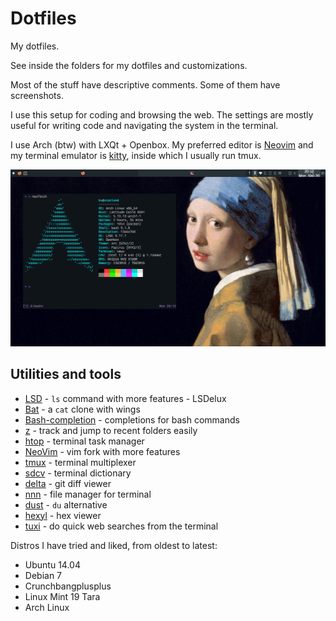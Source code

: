 # Dotfiles

My dotfiles.

See inside the folders for my dotfiles and customizations.

Most of the stuff have descriptive comments. Some of them have screenshots.

I use this setup for coding and browsing the web. The settings are mostly useful for writing code and navigating the system in the terminal.

I use Arch (btw) with LXQt + Openbox. My preferred editor is [Neovim](https://neovim.io/) and my terminal emulator is [kitty](https://sw.kovidgoyal.net/kitty/), inside which I usually run tmux.


![image](5c1cbdb.png)

## Utilities and tools
- [LSD](https://github.com/Peltoche/lsd) - `ls` command with more features - LSDelux
- [Bat](https://github.com/sharkdp/bat) - a `cat` clone with wings
- [Bash-completion](https://github.com/scop/bash-completion) - completions for bash commands
- [z](https://github.com/rupa/z) - track and jump to recent folders easily
- [htop](https://hisham.hm/htop/) - terminal task manager
- [NeoVim](https://neovim.io) - vim fork with more features
- [tmux](https://github.com/tmux/tmux/wiki) - terminal multiplexer
- [sdcv](http://dushistov.github.io/sdcv/) - terminal dictionary
- [delta](https://github.com/dandavison/delta) - git diff viewer
- [nnn](https://github.com/jarun/nnn) - file manager for terminal
- [dust](https://github.com/bootandy/dust) - `du` alternative
- [hexyl](https://github.com/sharkdp/hexyl) - hex viewer
- [tuxi](https://github.com/Bugswriter/tuxi) - do quick web searches from the terminal

Distros I have tried and liked, from oldest to latest:
- Ubuntu 14.04
- Debian 7
- Crunchbangplusplus
- Linux Mint 19 Tara
- Arch Linux
